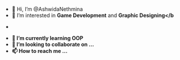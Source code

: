 - 👋 Hi, I’m @AshwidaNethmina
- 👀 I’m interested in <b>Game Development</b> and <b>Graphic Designing</b
- >
- 🌱 I’m currently learning OOP
- 💞️ I’m looking to collaborate on ...
- 📫 How to reach me ...

<!---
AshwidaNethmina/AshwidaNethmina is a ✨ special ✨ repository because its `README.md` (this file) appears on your GitHub profile.
You can click the Preview link to take a look at your changes.
--->
